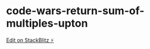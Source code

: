 # code-wars-return-sum-of-multiples-upton

[Edit on StackBlitz ⚡️](https://stackblitz.com/edit/code-wars-return-sum-of-multiples-upton)